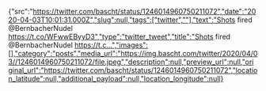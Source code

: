 {"src":"https://twitter.com/bascht/status/1246014960750211072","date":"2020-04-03T10:01:31.000Z","slug":null,"tags":["twitter",""],"text":"Shots fired @BernbacherNudel https://t.co/WFwwEByyD3","type":"twitter_tweet","title":"Shots fired @BernbacherNudel https://t.c…","images":[],"category":"posts","media_url":"https://img.bascht.com/twitter/2020/04/03//1246014960750211072/file.jpeg","description":null,"preview_url":null,"original_url":"https://twitter.com/bascht/status/1246014960750211072","location_latitude":null,"additional_payload":null,"location_longitude":null}